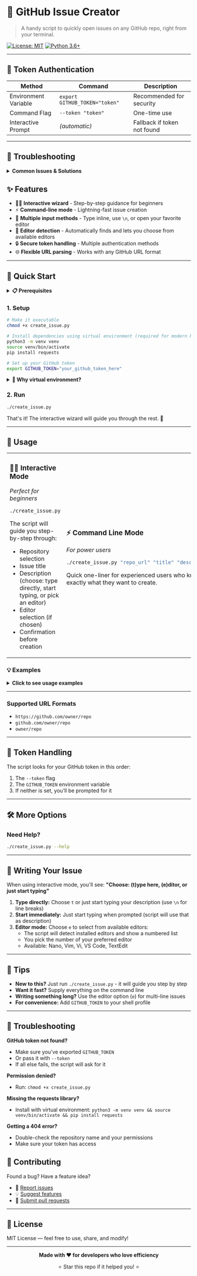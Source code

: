 # 🚀 GitHub Issue Creator

> A handy script to quickly open issues on any GitHub repo, right from your terminal.

[![License: MIT](https://img.shields.io/badge/License-MIT-yellow.svg)](https://opensource.org/licenses/MIT)
[![Python 3.6+](https://img.shields.io/badge/python-3.6+-blue.svg)](https://www.python.org/downloads/)

---

## 🔑 Token Authentication

| Method               | Command                       | Description                 |
| -------------------- | ----------------------------- | --------------------------- |
| Environment Variable | `export GITHUB_TOKEN="token"` | Recommended for security    |
| Command Flag         | `--token "token"`             | One-time use                |
| Interactive Prompt   | _(automatic)_                 | Fallback if token not found |

---

## 🐛 Troubleshooting

<details>
<summary><strong>Common Issues & Solutions</strong></summary>

| Issue                           | Solution                                                                                                     |
| ------------------------------- | ------------------------------------------------------------------------------------------------------------ |
| **"GitHub token not found"**    | Set `export GITHUB_TOKEN="your_token"` or use `--token` flag                                                 |
| **"Permission denied"**         | Run `chmod +x create_issue.py`                                                                               |
| **"requests module not found"** | Install with virtual environment: `python3 -m venv venv && source venv/bin/activate && pip install requests` |
| **"404 error"**                 | Check repository name and token permissions                                                                  |

</details>

## ✨ Features

- 🧙‍♂️ **Interactive wizard** - Step-by-step guidance for beginners
- ⚡ **Command-line mode** - Lightning-fast issue creation
- 📝 **Multiple input methods** - Type inline, use `\n`, or open your favorite editor
- 🎨 **Editor detection** - Automatically finds and lets you choose from available editors
- 🔒 **Secure token handling** - Multiple authentication methods
- 🌐 **Flexible URL parsing** - Works with any GitHub URL format

---

## 🚀 Quick Start

<details>
<summary><strong>📋 Prerequisites</strong></summary>

- Python 3.6 or higher
- `requests` library
- A GitHub personal access token

</details>

### 1. Setup

```bash
# Make it executable
chmod +x create_issue.py

# Install dependencies using virtual environment (required for modern Python)
python3 -m venv venv
source venv/bin/activate
pip install requests

# Set up your GitHub token
export GITHUB_TOKEN="your_github_token_here"
```

<details>
<summary><strong>🤔 Why virtual environment?</strong></summary>

Modern Python installations often prevent system-wide package installation to avoid conflicts and protect system tools.  
Using a virtual environment creates an isolated space for your project’s dependencies, making setup safer and more portable on any operating system.

**To use the script later:**

```bash
# Activate the environment first (do this each time)
source venv/bin/activate

# Then run the script
./create_issue.py
```

**Alternative:** If you prefer not to activate each time, you can run:

```bash
venv/bin/python create_issue.py
```

</details>

### 2. Run

```bash
./create_issue.py
```

That's it! The interactive wizard will guide you through the rest. 🎉

---

## 📖 Usage

<table>
<tr>
<td width="50%">

### 🧙‍♂️ Interactive Mode

_Perfect for beginners_

```bash
./create_issue.py
```

The script will guide you step-by-step through:

- Repository selection
- Issue title
- Description (choose: type directly, start typing, or pick an editor)
- Editor selection (if chosen)
- Confirmation before creation

</td>
<td width="50%">

### ⚡ Command Line Mode

_For power users_

```bash
./create_issue.py "repo_url" "title" "description"
```

Quick one-liner for experienced users who know exactly what they want to create.

</td>
</tr>
</table>

### 💡 Examples

<details>
<summary><strong>Click to see usage examples</strong></summary>

```bash
# Basic usage - interactive mode
./create_issue.py

# Command line with full URL
./create_issue.py "https://github.com/microsoft/vscode" "Bug: App crashes" "The app crashes on startup"

# Short format
./create_issue.py "microsoft/vscode" "Feature request" "Add dark mode"

# With custom token
./create_issue.py "user/repo" "Bug report" "Description" --token "your_token"

# Force interactive mode
./create_issue.py --interactive
```

</details>

---

### Supported URL Formats

- `https://github.com/owner/repo`
- `github.com/owner/repo`
- `owner/repo`

---

## 🔑 Token Handling

The script looks for your GitHub token in this order:

1. The `--token` flag
2. The `GITHUB_TOKEN` environment variable
3. If neither is set, you’ll be prompted for it

---

## 🛠️ More Options

### Need Help?

```bash
./create_issue.py --help
```

---

## 📝 Writing Your Issue

When using interactive mode, you'll see: **"Choose: (t)ype here, (e)ditor, or just start typing"**

1. **Type directly:** Choose `t` or just start typing your description (use `\n` for line breaks)
2. **Start immediately:** Just start typing when prompted (script will use that as description)
3. **Editor mode:** Choose `e` to select from available editors:
   - The script will detect installed editors and show a numbered list
   - You pick the number of your preferred editor
   - Available: Nano, Vim, Vi, VS Code, TextEdit

---

## 🎯 Tips

- **New to this?** Just run `./create_issue.py` - it will guide you step by step
- **Want it fast?** Supply everything on the command line
- **Writing something long?** Use the editor option (`e`) for multi-line issues
- **For convenience:** Add `GITHUB_TOKEN` to your shell profile

---

## 🐛 Troubleshooting

**GitHub token not found?**

- Make sure you’ve exported `GITHUB_TOKEN`
- Or pass it with `--token`
- If all else fails, the script will ask for it

**Permission denied?**

- Run: `chmod +x create_issue.py`

**Missing the requests library?**

- Install with virtual environment: `python3 -m venv venv && source venv/bin/activate && pip install requests`

**Getting a 404 error?**

- Double-check the repository name and your permissions
- Make sure your token has access

## 🤝 Contributing

Found a bug? Have a feature idea?

- 🐛 [Report issues](../../issues)
- 💡 [Suggest features](../../issues)
- 🔧 [Submit pull requests](../../pulls)

---

## 📄 License

MIT License — feel free to use, share, and modify!

---

<div align="center">

**Made with ❤️ for developers who love efficiency**

⭐ Star this repo if it helped you! ⭐

</div>
